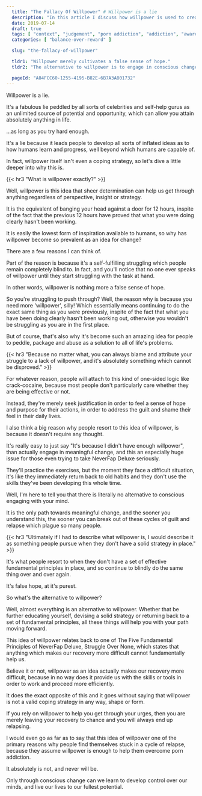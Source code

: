 ```yaml
---
  title: "The Fallacy Of Willpower" # Willpower is a lie
  description: "In this article I discuss how willpower is used to create a false sense of hope, ."
  date: 2019-07-14
  draft: true
  tags: [ "context", "judgement", "porn addiction", "addiction", "awareness", "awareness exercises", "perspective", "nofap", "neverfap", "neverfap deluxe" ]
  categories: [ "balance-over-reward" ]

  slug: "the-fallacy-of-willpower"

  tldr1: "Willpower merely cultivates a false sense of hope."
  tldr2: "The alternative to willpower is to engage in conscious change."

  pageId: "A84FCC60-1255-4195-B82E-6B7A3A801732"
---
```



<!-- 99% DONE - ONE EDIT -->

Willpower is a lie.

It's a fabulous lie peddled by all sorts of celebrities and self-help gurus as an unlimited source of potential and opportunity, which can allow you attain absolutely anything in life.

...as long as you try hard enough.

It's a lie because it leads people to develop all sorts of inflated ideas as to how humans learn and progress, well beyond which humans are capable of.

In fact, willpower itself isn't even a coping strategy, so let's dive a little deeper into why this is.


{{< hr3 "What is willpower exactly?" >}}


Well, willpower is this idea that sheer determination can help us get through anything regardless of perspective, insight or strategy.

It is the equivalent of banging your head against a door for 12 hours, inspite of the fact that the previous 12 hours have proved that what you were doing clearly hasn't been working.

It is easily the lowest form of inspiration available to humans, so why has willpower become so prevalent as an idea for change?

There are a few reasons I can think of.

Part of the reason is because it's a self-fulfilling struggling which people remain completely blind to. In fact, and you'll notice that no one ever speaks of willpower until they start struggling with the task at hand.

In other words, willpower is nothing more a false sense of hope.

So you're struggling to push through? Well, the reason why is because you need more 'willpower', silly! Which essentially means continuing to do the exact same thing as you were previously, inspite of the fact that what you have been doing clearly hasn't been working out, otherwise you wouldn't be struggling as you are in the first place.

But of course, that's also why it's become such an amazing idea for people to peddle, package and abuse as a solution to all of life's problems. 


{{< hr3 "Because no matter what, you can always blame and attribute your struggle to a lack of willpower, and it's absolutely something which cannot be disproved." >}}


For whatever reason, people will attach to this kind of one-sided logic like crack-cocaine, because most people don't particularly care whether they are being effective or not. 

Instead, they're merely seek justification in order to feel a sense of hope and purpose for their actions, in order to address the guilt and shame their feel in their daily lives. 

I also think a big reason why people resort to this idea of willpower, is because it doesn't require any thought.

It's really easy to just say "It's because I didn't have enough willpower", than actually engage in meaningful change, and this an especially huge issue for those even trying to take NeverFap Deluxe seriously.

They'll practice the exercises, but the moment they face a difficult situation, it's like they immediately return back to old habits and they don't use the skills they've been developing this whole time.

Well, I'm here to tell you that there is literally no alternative to conscious engaging with your mind.

It is the only path towards meaningful change, and the sooner you understand this, the sooner you can break out of these cycles of guilt and relapse which plague so many people.


{{< hr3 "Ultimately if I had to describe what willpower is, I would describe it as something people pursue when they don't have a solid strategy in place." >}}


It's what people resort to when they don't have a set of effective fundamental principles in place, and so continue to blindly do the same thing over and over again. 

It's false hope, at it's purest. 

So what's the alternative to willpower?

Well, almost everything is an alternative to willpower. Whether that be further educating yourself, devising a solid strategy or returning back to a set of fundamental principles, all these things will help you with your path moving forward.

This idea of willpower relates back to one of The Five Fundamental Principles of NeverFap Deluxe, Struggle Over None, which states that anything which makes our recovery more difficult cannot fundamentally help us. 

Believe it or not, willpower as an idea actually makes our recovery more difficult, because in no way does it provide us with the skills or tools in order to work and proceed more efficiently. 

It does the exact opposite of this and it goes without saying that willpower is not a valid coping strategy in any way, shape or form.

If you rely on willpower to help you get through your urges, then you are merely leaving your recovery to chance and you will always end up relapsing.

I would even go as far as to say that this idea of willpower one of the primary reasons why people find themselves stuck in a cycle of relapse, because they assume willpower is enough to help them overcome porn addiction.

It absolutely is not, and never will be.

Only through conscious change can we learn to develop control over our minds, and live our lives to our fullest potential.
